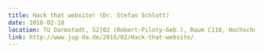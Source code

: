 ```yaml
---
title: Hack that website! (Dr. Stefan Schlott)
date: 2016-02-18
location: TU Darmstadt, S2|02 (Robert-Piloty-Geb.), Raum C110, Hochschulstr. 10, 64289 Darmstadt
link: http://www.jug-da.de/2016/02/Hack-that-website/
---
```


